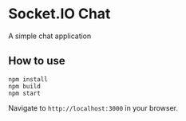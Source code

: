 # Socket.IO Chat

A simple chat application

## How to use

```
npm install
npm build
npm start
```

Navigate to `http://localhost:3000` in your browser.